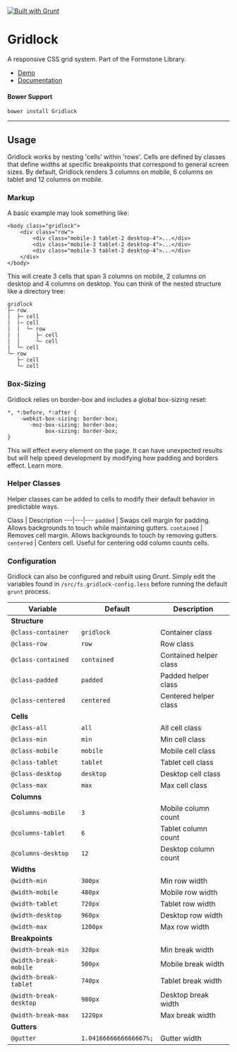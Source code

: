 <a href="http://gruntjs.com" target="_blank"><img src="https://cdn.gruntjs.com/builtwith.png" alt="Built with Grunt"></a> 
# Gridlock 

A responsive CSS grid system. Part of the Formstone Library. 

- [Demo](http://formstone.it/components/Gridlock/demo/index.html) 
- [Documentation](http://formstone.it/gridlock/) 

#### Bower Support 
`bower install Gridlock` 

---

## Usage

Gridlock works by nesting 'cells' within 'rows'. Cells are defined by classes that define widths at specific breakpoints that correspond to general screen sizes. By default, Gridlock renders 3 columns on mobile, 6 columns on tablet and 12 columns on mobile.

### Markup

A basic example may look something like:

```
<body class="gridlock">
	<div class="row">
		<div class="mobile-3 tablet-2 desktop-4">...</div>
		<div class="mobile-3 tablet-2 desktop-4">...</div>
		<div class="mobile-3 tablet-2 desktop-4">...</div>
	</div>
</body>
```

This will create 3 cells that span 3 columns on mobile, 2 columns on desktop and 4 columns on desktop. You can think of the nested structure like a directory tree:

```
gridlock
├─ row
|  ├─ cell
|  |─ cell
|  |  └─ row
|  |     ├─ cell
|  |     └─ cell
|  └─ cell
└─ row
   ├─ cell
   └─ cell
```

### Box-Sizing

Gridlock relies on border-box and includes a global box-sizing reset:

```
*, *:before, *:after {
	-webkit-box-sizing: border-box;
	   -moz-box-sizing: border-box;
	        box-sizing: border-box;
}
```

This will effect every element on the page. It can have unexpected results but will help speed development by modifying how padding and borders effect. Learn more.

### Helper Classes

Helper classes can be added to cells to modify their default behavior in predictable ways. 

Class | Description
---|---|---
`padded` | Swaps cell margin for padding. Allows backgrounds to touch while maintaining gutters.
`contained` | Removes cell margin. Allows backgrounds to touch by removing gutters.
`centered` | Centers cell. Useful for centering odd column counts cells.

### Configuration

Gridlock can also be configured and rebuilt using Grunt. Simply edit the variables found in `/src/fs.gridlock-config.less` before running the default `grunt` process.

Variable | Default | Description
---|---|---|
**Structure** |
`@class-container` | `gridlock` | Container class
`@class-row` | `row` | Row class
`@class-contained` | `contained` | Contained helper class
`@class-padded` | `padded` | Padded helper class
`@class-centered` | `centered` | Centered helper class
**Cells** |
`@class-all` | `all` | All cell class
`@class-min` | `min` | Min cell class
`@class-mobile` | `mobile` | Mobile cell class
`@class-tablet` | `tablet` | Tablet cell class
`@class-desktop` | `desktop` | Desktop cell class
`@class-max` | `max` | Max cell class
**Columns** |
`@columns-mobile` | `3` | Mobile column count
`@columns-tablet` | `6` | Tablet column count
`@columns-desktop` | `12` | Desktop column count
**Widths** |
`@width-min` | `300px` | Min row width
`@width-mobile` | `480px` | Mobile row width
`@width-tablet` | `720px` | Tablet row width
`@width-desktop` | `960px` | Desktop row width
`@width-max` | `1200px` | Max row width
**Breakpoints** |
`@width-break-min` | `320px` | Min break width
`@width-break-mobile` | `500px` | Mobile break width
`@width-break-tablet` | `740px` | Tablet break width
`@width-break-desktop` | `980px` | Desktop break width
`@width-break-max` | `1220px` | Max break width
**Gutters** |
`@gutter` | `1.0416666666666667%;` | Gutter width
